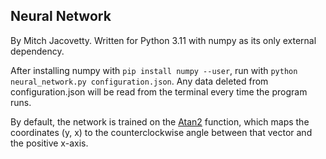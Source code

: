 ## Neural Network

By Mitch Jacovetty. Written for Python 3.11 with numpy as its only external dependency.

After installing numpy with `pip install numpy --user`, run with `python neural_network.py configuration.json`. Any data deleted from configuration.json will be read from the terminal every time the program runs.

By default, the network is trained on the [Atan2](https://en.wikipedia.org/wiki/Atan2) function, which maps the coordinates (y, x) to the counterclockwise angle between that vector and the positive x-axis.
